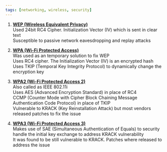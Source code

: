 ```yaml
---
tags: [networking, wireless, security]
---
```


1. **<u>WEP (Wireless Equivalent Privacy)</u>**  
   Used 24bit RC4 Cipher. Initialization Vector (IV) which is sent in clear text  
   Susceptible to passive network eavesdropping and replay attacks

2. **<u>WPA (Wi-Fi Protected Access)</u>**  
   Was used as an temporary solution to fix WEP  
   Uses RC4 cipher. The Initialization Vector (IV) is an encrypted hash  
   Uses TKIP (Temporal Key Integrity Protocol) to dynamically change the encryption key

3. **<u>WPA2 (Wi-Fi Protected Access 2)</u>**  
   Also called as IEEE 802.11i  
   Uses AES (Advanced Encryption Standard) in place of RC4  
   CCMP (Counter Mode with Cipher Block Chaining Message Authentication Code Protocol) in place of TKIP  
   Vulnerable to KRACK (Key Reinstallation Attack) but most vendors released patches to fix the issue

4. **<u>WPA3 (Wi-Fi Protected Access 3)</u>**  
   Makes use of SAE (Simultaneous Authentication of Equals) to security handle the initial key exchange to address KRACK vulnerability  
   It was found to be still vulnerable to KRACK. Patches where released to address the issue
